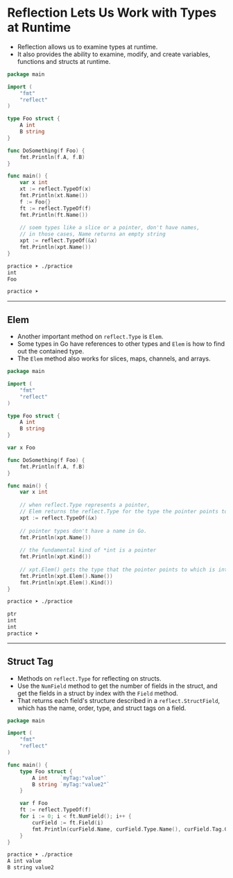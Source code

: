 # Reflection Lets Us Work with Types at Runtime

- Reflection allows us to examine types at runtime.
- It also provides the ability to examine, modify, and create variables, functions and structs at runtime.

```go
package main

import (
	"fmt"
	"reflect"
)

type Foo struct {
	A int
	B string
}

func DoSomething(f Foo) {
	fmt.Println(f.A, f.B)
}

func main() {
	var x int
	xt := reflect.TypeOf(x)
	fmt.Println(xt.Name())
	f := Foo{}
	ft := reflect.TypeOf(f)
	fmt.Println(ft.Name())
    
    // soem types like a slice or a pointer, don't have names, 
    // in those cases, Name returns an empty string
	xpt := reflect.TypeOf(&x)
	fmt.Println(xpt.Name())
}
```

```sh
practice ➤ ./practice
int
Foo

practice ➤
```

---

## Elem

- Another  important method on `reflect.Type` is `Elem`.
- Some types in Go have references to other types and `Elem` is how to find out the contained type.
- The `Elem` method also works for slices, maps, channels, and arrays.

```go
package main

import (
	"fmt"
	"reflect"
)

type Foo struct {
	A int
	B string
}

var x Foo

func DoSomething(f Foo) {
	fmt.Println(f.A, f.B)
}

func main() {
	var x int
    
    // when reflect.Type represents a pointer, 
    // Elem returns the reflect.Type for the type the pointer points to.
	xpt := reflect.TypeOf(&x)
    
    // pointer types don't have a name in Go.
	fmt.Println(xpt.Name())
    
    // the fundamental kind of *int is a pointer 
	fmt.Println(xpt.Kind())
    
    // xpt.Elem() gets the type that the pointer points to which is int in this case
	fmt.Println(xpt.Elem().Name())
	fmt.Println(xpt.Elem().Kind())
}

```

```sh
practice ➤ ./practice

ptr
int
int
practice ➤
```

---

## Struct Tag

- Methods on `reflect.Type` for reflecting on structs.
- Use the `NumField` method to get the number of fields in the struct, and get the fields in a struct by index with the `Field` method.
- That returns each field's structure described in a `reflect.StructField`, which has the name, order, type, and struct tags on a field.

```go
package main

import (
	"fmt"
	"reflect"
)

func main() {
	type Foo struct {
		A int    `myTag:"value"`
		B string `myTag:"value2"`
	}

	var f Foo
	ft := reflect.TypeOf(f)
	for i := 0; i < ft.NumField(); i++ {
		curField := ft.Field(i)
		fmt.Println(curField.Name, curField.Type.Name(), curField.Tag.Get("myTag"))
	}
}

```

```sh
practice ➤ ./practice
A int value
B string value2
```


